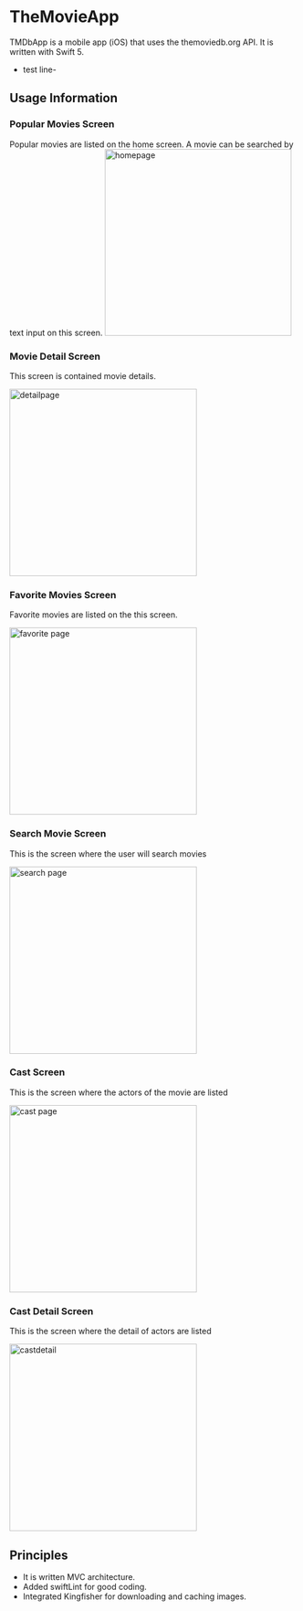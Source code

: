# TheMovieApp
TMDbApp is a mobile app (iOS) that uses the themoviedb.org API. It is written with Swift 5.
- test line-
## Usage Information

### Popular Movies Screen
Popular movies are listed on the home screen. A movie can be searched by text input on this screen.
<img width="327" alt="homepage" src="https://user-images.githubusercontent.com/56229295/132057439-63a3d89b-79c5-4bc0-995b-bb559b9d43f8.png">

### Movie Detail Screen
This screen is contained movie details.

<img width="328" alt="detailpage" src="https://user-images.githubusercontent.com/56229295/132017309-6beb783f-282e-4da9-9d63-6d3b09782cd6.png">

### Favorite Movies Screen
Favorite movies are listed on the this screen.

<img width="328" alt="favorite page" src="https://user-images.githubusercontent.com/56229295/132017753-957efd31-b60e-4d97-a8e1-046524f01d99.png">

### Search Movie Screen
This is the screen where the user will search movies

<img width="328" alt="search page" src="https://user-images.githubusercontent.com/56229295/132017922-2f15ec98-93c1-4d1c-ba85-e5c0f99f6763.png">

### Cast Screen
This is the screen where the actors of the movie are listed

<img width="328" alt="cast page" src="https://user-images.githubusercontent.com/56229295/132018374-f79c275e-aaff-4e61-884c-40856b369986.png">

### Cast Detail Screen
This is the screen where the detail of actors are listed

<img width="328" alt="castdetail" src="https://user-images.githubusercontent.com/56229295/132057309-2940ee87-d2b0-4c3b-84cf-30e4ade9e1f2.png">


## Principles

- It is written MVC architecture.
- Added swiftLint for good coding.
- Integrated Kingfisher for downloading and caching images.









